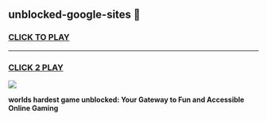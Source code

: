 
## unblocked-google-sites 👋
<h3>
<a href="https://premium.freeplayer.one?title=unblocked-google-sites&ref=14F">CLICK TO PLAY</a></h3>
<hr>

<h3>
<a href="https://premium.freeplayer.one?title=unblocked-google-sites&ref=14F">CLICK 2 PLAY</a>
  
</h3>

<a href="https://premium.freeplayer.one?title=unblocked-google-sites&ref=12F/"><img src="https://clearcache.store/games.png"></a>


**worlds hardest game unblocked: Your Gateway to Fun and Accessible Online Gaming**
